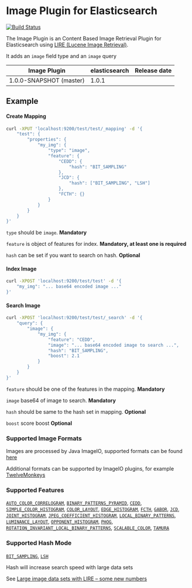 Image Plugin for Elasticsearch
==================================

[![Build Status](https://travis-ci.org/kzwang/elasticsearch-image.png?branch=master)](https://travis-ci.org/kzwang/elasticsearch-image)

The Image Plugin is an Content Based Image Retrieval Plugin for Elasticsearch using [LIRE (Lucene Image Retrieval)](https://code.google.com/p/lire/).

It adds an `image` field type and an `image` query


|     Image Plugin          |  elasticsearch    | Release date |
|---------------------------|-------------------|:------------:|
| 1.0.0-SNAPSHOT (master)   | 1.0.1             |              |


## Example
#### Create Mapping
```sh
curl -XPUT 'localhost:9200/test/test/_mapping' -d '{
    "test": {
        "properties": {
            "my_img": {
                "type": "image",
                "feature": {
                    "CEDD": {
                        "hash": "BIT_SAMPLING"
                    },
                    "JCD": {
                        "hash": ["BIT_SAMPLING", "LSH"]
                    },
                    "FCTH": {}
                }
            }
        }
    }
}'
```
`type` should be `image`. **Mandatory**

`feature` is object of features for index. **Mandatory, at least one is required**

`hash` can be set if you want to search on hash. **Optional**


#### Index Image
```sh
curl -XPOST 'localhost:9200/test/test' -d '{
    "my_img": "... base64 encoded image ..."
}'
```

#### Search Image
```sh
curl -XPOST 'localhost:9200/test/test/_search' -d '{
    "query": {
        "image": {
            "my_img": {
                "feature": "CEDD",
                "image": "... base64 encoded image to search ...",
                "hash": "BIT_SAMPLING",
                "boost": 2.1
            }
        }
    }
}'
```
`feature` should be one of the features in the mapping.  **Mandatory**

`image` base64 of image to search.  **Mandatory**

`hash` should be same to the hash set in mapping.  **Optional**

`boost` score boost  **Optional**


### Supported Image Formats
Images are processed by Java ImageIO, supported formats can be found [here](http://docs.oracle.com/javase/7/docs/api/javax/imageio/package-summary.html)

Additional formats can be supported by ImageIO plugins, for example [TwelveMonkeys](https://github.com/haraldk/TwelveMonkeys)


### Supported Features
[`AUTO_COLOR_CORRELOGRAM`](https://code.google.com/p/lire/source/browse/trunk/src/main/java/net/semanticmetadata/lire/imageanalysis/AutoColorCorrelogram.java),  [`BINARY_PATTERNS_PYRAMID`](https://code.google.com/p/lire/source/browse/trunk/src/main/java/net/semanticmetadata/lire/imageanalysis/BinaryPatternsPyramid.java), [`CEDD`](https://code.google.com/p/lire/source/browse/trunk/src/main/java/net/semanticmetadata/lire/imageanalysis/CEDD.java), [`SIMPLE_COLOR_HISTOGRAM`](https://code.google.com/p/lire/source/browse/trunk/src/main/java/net/semanticmetadata/lire/imageanalysis/SimpleColorHistogram.java), [`COLOR_LAYOUT`](https://code.google.com/p/lire/source/browse/trunk/src/main/java/net/semanticmetadata/lire/imageanalysis/ColorLayout.java), [`EDGE_HISTOGRAM`](https://code.google.com/p/lire/source/browse/trunk/src/main/java/net/semanticmetadata/lire/imageanalysis/EdgeHistogram.java), [`FCTH`](https://code.google.com/p/lire/source/browse/trunk/src/main/java/net/semanticmetadata/lire/imageanalysis/FCTH.java), [`GABOR`](https://code.google.com/p/lire/source/browse/trunk/src/main/java/net/semanticmetadata/lire/imageanalysis/Gabor.java), [`JCD`](https://code.google.com/p/lire/source/browse/trunk/src/main/java/net/semanticmetadata/lire/imageanalysis/JCD.java), [`JOINT_HISTOGRAM`](https://code.google.com/p/lire/source/browse/trunk/src/main/java/net/semanticmetadata/lire/imageanalysis/joint/JointHistogram.java), [`JPEG_COEFFICIENT_HISTOGRAM`](https://code.google.com/p/lire/source/browse/trunk/src/main/java/net/semanticmetadata/lire/imageanalysis/JpegCoefficientHistogram.java), [`LOCAL_BINARY_PATTERNS`](https://code.google.com/p/lire/source/browse/trunk/src/main/java/net/semanticmetadata/lire/imageanalysis/LocalBinaryPatterns.java), [`LUMINANCE_LAYOUT`](https://code.google.com/p/lire/source/browse/trunk/src/main/java/net/semanticmetadata/lire/imageanalysis/LuminanceLayout.java), [`OPPONENT_HISTOGRAM`](https://code.google.com/p/lire/source/browse/trunk/src/main/java/net/semanticmetadata/lire/imageanalysis/OpponentHistogram.java), [`PHOG`](https://code.google.com/p/lire/source/browse/trunk/src/main/java/net/semanticmetadata/lire/imageanalysis/PHOG.java), [`ROTATION_INVARIANT_LOCAL_BINARY_PATTERNS`](https://code.google.com/p/lire/source/browse/trunk/src/main/java/net/semanticmetadata/lire/imageanalysis/RotationInvariantLocalBinaryPatterns.java), [`SCALABLE_COLOR`](https://code.google.com/p/lire/source/browse/trunk/src/main/java/net/semanticmetadata/lire/imageanalysis/ScalableColor.java), [`TAMURA`](https://code.google.com/p/lire/source/browse/trunk/src/main/java/net/semanticmetadata/lire/imageanalysis/Tamura.java)


### Supported Hash Mode
[`BIT_SAMPLING`](https://code.google.com/p/lire/source/browse/trunk/src/main/java/net/semanticmetadata/lire/indexing/hashing/BitSampling.java), [`LSH`](https://code.google.com/p/lire/source/browse/trunk/src/main/java/net/semanticmetadata/lire/indexing/hashing/LocalitySensitiveHashing.java)

Hash will increase search speed with large data sets

See [Large image data sets with LIRE – some new numbers](http://www.semanticmetadata.net/2013/03/20/large-image-data-sets-with-lire-some-new-numbers/) 
